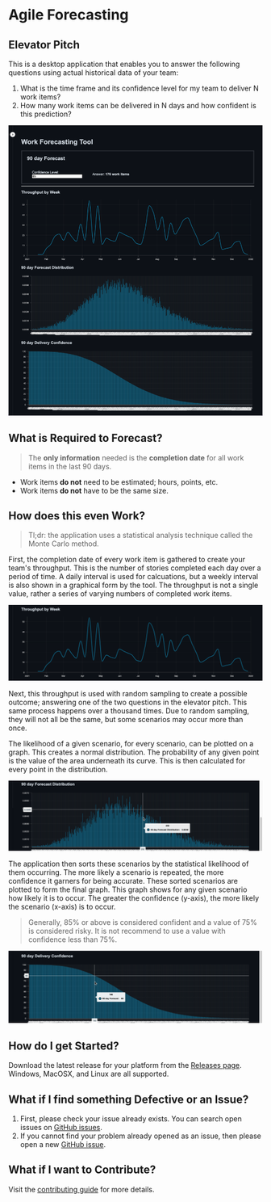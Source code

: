 # Agile Forecasting

## Elevator Pitch

This is a desktop application that enables you to answer the following questions using actual historical data of your team:

1. What is the time frame and its confidence level for my team to deliver N work items?
2. How many work items can be delivered in N days and how confident is this prediction?

![Screenshot](./docs/screenshot.png)

## What is Required to Forecast?

> The **only information** needed is the **completion date** for all work items in the last 90 days.

- Work items **do not** need to be estimated; hours, points, etc.
- Work items **do not** have to be the same size.

## How does this even Work?

> Tl;dr: the application uses a statistical analysis technique called the Monte Carlo method.

First, the completion date of every work item is gathered to create your team's throughput. This is the number of stories completed each day over a period of time. A daily interval is used for calcuations, but a weekly interval is also shown in a graphical form by the tool. The throughput is not a single value, rather a series of varying numbers of completed work items.

![Weekly throughput example](./docs/weekly-throughput.png)

Next, this throughput is used with random sampling to create a possible outcome; answering one of the two questions in the elevator pitch. This same process happens over a thousand times. Due to random sampling, they will not all be the same, but some scenarios may occur more than once.

The likelihood of a given scenario, for every scenario, can be plotted on a graph. This creates a normal distribution. The probability of any given point is the value of the area underneath its curve. This is then calculated for every point in the distribution.

![Weekly throughput example](./docs/distribution.png)

The application then sorts these scenarios by the statistical likelihood of them occurring. The more likely a scenario is repeated, the more confidence it garners for being accurate. These sorted scenarios are plotted to form the final graph. This graph shows for any given scenario how likely it is to occur. The greater the confidence (y-axis), the more likely the scenario (x-axis) is to occur.

> Generally, 85% or above is considered confident and a value of 75% is considered risky. It is not recommend to use a value with confidence less than 75%.

![Weekly throughput example](./docs/delivery-confidence.png)

## How do I get Started?

Download the latest release for your platform from the [Releases page](https://github.com/andrew-codes/forecast-work/releases). Windows, MacOSX, and Linux are all supported.

## What if I find something Defective or an Issue?

1. First, please check your issue already exists. You can search open issues on [GitHub issues](https://github.com/andrew-codes/forecast-work/issues).
2. If you cannot find your problem already opened as an issue, then please open a new [GitHub issue](https://github.com/andrew-codes/forecast-work/issues/new).

## What if I want to Contribute?

Visit the [contributing guide](./docs/contributing.md) for more details.
